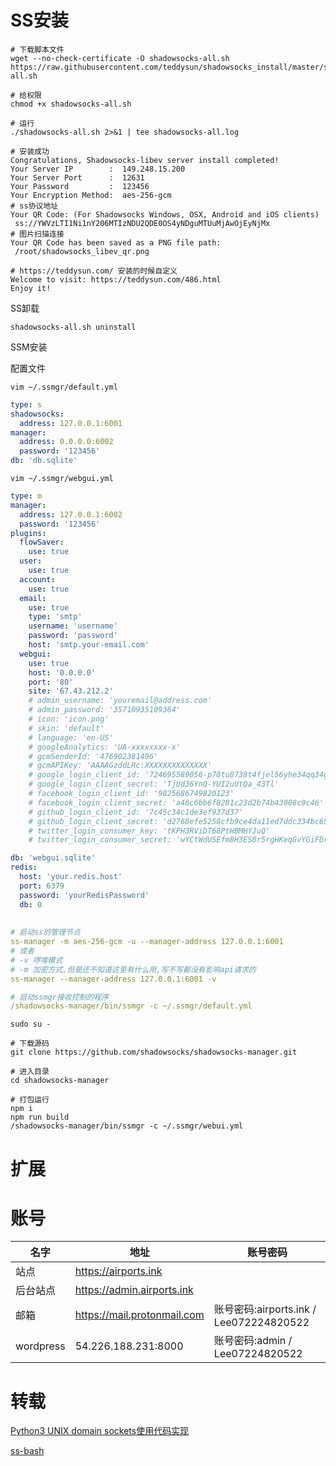 # SS安装

```shell
# 下载脚本文件
wget --no-check-certificate -O shadowsocks-all.sh https://raw.githubusercontent.com/teddysun/shadowsocks_install/master/shadowsocks-all.sh

# 给权限
chmod +x shadowsocks-all.sh

# 运行
./shadowsocks-all.sh 2>&1 | tee shadowsocks-all.log

# 安装成功
Congratulations, Shadowsocks-libev server install completed!
Your Server IP        :  149.248.15.200
Your Server Port      :  12631
Your Password         :  123456
Your Encryption Method:  aes-256-gcm
# ss协议地址
Your QR Code: (For Shadowsocks Windows, OSX, Android and iOS clients)
 ss://YWVzLTI1Ni1nY206MTIzNDU2QDE0OS4yNDguMTUuMjAwOjEyNjMx
# 图片扫描连接
Your QR Code has been saved as a PNG file path:
 /root/shadowsocks_libev_qr.png

# https://teddysun.com/ 安装的时候自定义
Welcome to visit: https://teddysun.com/486.html
Enjoy it!
```

SS卸载

```shell
shadowsocks-all.sh uninstall
```

SSM安装

配置文件

`vim ~/.ssmgr/default.yml`

```yaml
type: s
shadowsocks:
  address: 127.0.0.1:6001
manager:
  address: 0.0.0.0:6002
  password: '123456'
db: 'db.sqlite'
```

`vim ~/.ssmgr/webgui.yml`

```yaml
type: m
manager:
  address: 127.0.0.1:6002
  password: '123456'
plugins:
  flowSaver:
    use: true
  user:
    use: true
  account:
    use: true
  email:
    use: true
    type: 'smtp'
    username: 'username'
    password: 'password'
    host: 'smtp.your-email.com'
  webgui:
    use: true
    host: '0.0.0.0'
    port: '80'
    site: '67.43.212.2'
    # admin_username: 'youremail@address.com'
    # admin_password: '35710935109364'
    # icon: 'icon.png'
    # skin: 'default'
    # language: 'en-US'
    # googleAnalytics: 'UA-xxxxxxxx-x'
    # gcmSenderId: '476902381496'
    # gcmAPIKey: 'AAAAGzddLRc:XXXXXXXXXXXXXX'
    # google_login_client_id: '724695589056-p78tu8738t4fjel56yhe34qq34gjufsi.apps.googleusercontent.com'
    # google_login_client_secret: 'TjUd36YnQ-YUI2uUtQa_43Tl'
    # facebook_login_client_id: '9825686749820123'
    # facebook_login_client_secret: 'a46c6bb6f8281c23d2b74b43008c9c46'
    # github_login_client_id: '7c45c34c1de3ef937d37'
    # github_login_client_secret: 'd2768efe5258cfb9ce4da11ed7ddc334bc65756b'
    # twitter_login_consumer_key: 'tKPH3RViDT68PtHBMHYJuQ'
    # twitter_login_consumer_secret: 'wYCtWdUSEfm8H3ES0r5rgHKeqGvYGiFDrGj4THiq3T6'

db: 'webgui.sqlite'
redis:
  host: 'your.redis.host'
  port: 6379
  password: 'yourRedisPassword'
  db: 0
  
  
# 启动ss的管理节点
ss-manager -m aes-256-gcm -u --manager-address 127.0.0.1:6001
# 或者
# -v 啰嗦模式
# -m 加密方式,但是还不知道这里有什么用,写不写都没有影响api请求的
ss-manager --manager-address 127.0.0.1:6001 -v

# 启动ssmgr接收控制的程序
/shadowsocks-manager/bin/ssmgr -c ~/.ssmgr/default.yml
```



```shell
sudo su -

# 下载源码
git clone https://github.com/shadowsocks/shadowsocks-manager.git

# 进入目录
cd shadowsocks-manager

# 打包运行
npm i
npm run build
/shadowsocks-manager/bin/ssmgr -c ~/.ssmgr/webui.yml
```

# 扩展



# 账号

| 名字      | 地址                        | 账号密码                                 |
| --------- | --------------------------- | ---------------------------------------- |
| 站点      | https://airports.ink        |                                          |
| 后台站点  | https://admin.airports.ink  |                                          |
| 邮箱      | https://mail.protonmail.com | 账号密码:airports.ink  / Lee072224820522 |
| wordpress | 54.226.188.231:8000         | 账号密码:admin  /  Lee07224820522        |

# 转载

[Python3 UNIX domain sockets使用代码实现](https://www.cnblogs.com/lsdb/p/12191095.html)

[ss-bash](https://github.com/hellofwy/ss-bash/wiki)

